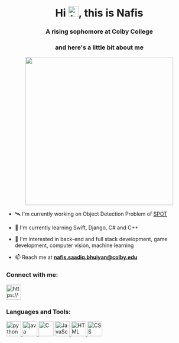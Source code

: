 <h1 align = "center"> Hi <img src="https://user-images.githubusercontent.com/1303154/88677602-1635ba80-d120-11ea-84d8-d263ba5fc3c0.gif" width="28px" height="28px" alt="hi">, this is Nafis </h1>

<h3 align = "center"> A rising sophomore at Colby College </h3>
<h3 align = "center"> and here's a little bit about me </h3>

<p align="center">

 <img width="400px" src="https://github-readme-stats.vercel.app/api/top-langs/?username=saadiqnafis&layout=compact&theme=radical&custom_title=Languages"/>
 
</p>

- 🛰 I'm currently working on Object Detection Problem of [SPOT](https://www.bostondynamics.com/products/spot)

- 🌱 I'm currently learning Swift, Django, C# and C++

- 🍂 I'm interested in back-end and full stack development, game development, computer vision, machine learning

- 📫 Reach me at **nafis.saadiq.bhuiyan@colby.edu**


<h3 align = "left"> Connect with me: </h3>
<p align="left">
<a href = "https://www.linkedin.com/in/nafis-saadiq/" target = "blank"> <img align = "center" src = "https://upload.wikimedia.org/wikipedia/commons/thumb/8/81/LinkedIn_icon.svg/2048px-LinkedIn_icon.svg.png" alt = "https://www.linkedin.com/in/nafis-saadiq/" height = "40" width = "40"> </a>
</p>

<p>
<h3 align = "left"> Languages and Tools: </h3>
</p>
<p align = "left"> <a href = "https://www.python.org/" target = "blank"> <img src = "https://www.vectorlogo.zone/logos/python/python-icon.svg" alt = "python" height = "40" width = "40"> </a> <a href = "https://www.vectorlogo.zone/logos/java/java-icon.svg" target = "blank"> <img src = "https://www.vectorlogo.zone/logos/java/java-icon.svg" alt = "java" height = "40" width = "40"> </a> <a > <img src = "https://upload.wikimedia.org/wikipedia/commons/1/19/C_Logo.png" alt = "C" height = "40" width = "40"></a> <a href = https://www.javascript.com/> <img src = "https://www.freepnglogos.com/uploads/javascript-png/js-logo-png-5.png" alt = "JavaScript" height = "40" width = "40"> </a> <a href = "https://developer.mozilla.org/en-US/docs/Web/HTML"> <img src = "https://upload.wikimedia.org/wikipedia/commons/thumb/6/61/HTML5_logo_and_wordmark.svg/512px-HTML5_logo_and_wordmark.svg.png?20170517184425" alt = "HTML" height = "40" width = "40"> </a> <a href = https://developer.mozilla.org/en-US/docs/Web/CSS> <img src = "https://www.vectorlogo.zone/logos/w3_css/w3_css-icon.svg" alt = "CSS" height = "40" width = "40"> </a> <a href = "www.git-scm.com> <img src = "https://git-scm.com/images/logos/logomark-orange@2x.png" alt = "git" height = "40" width = "40"> </a>
</p>
